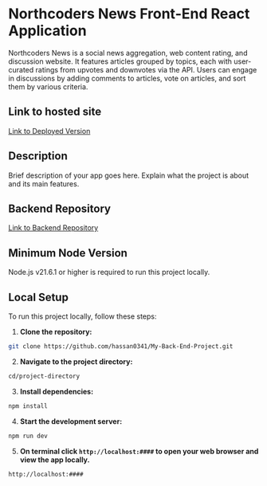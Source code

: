 # Northcoders News Front-End React Application

Northcoders News is a social news aggregation, web content rating, and discussion website. It features articles grouped by topics, each with user-curated ratings from upvotes and downvotes via the API. Users can engage in discussions by adding comments to articles, vote on articles, and sort them by various criteria.

## Link to hosted site

[Link to Deployed Version](https://sparkling-choux-c8472e.netlify.app/)

## Description

Brief description of your app goes here. Explain what the project is about and its main features.

## Backend Repository

[Link to Backend Repository](https://github.com/hassan0341/My-Back-End-Project)

## Minimum Node Version

Node.js v21.6.1 or higher is required to run this project locally.

## Local Setup

To run this project locally, follow these steps:

1. **Clone the repository:**

```sh
git clone https://github.com/hassan0341/My-Back-End-Project.git
```

2. **Navigate to the project directory:**

```sh
cd/project-directory
```

3. **Install dependencies:**

```sh
npm install
```

4. **Start the development server:**

```sh
npm run dev
```

5. **On terminal click `http://localhost:####` to open your web browser and view the app locally.**

```sh
http://localhost:####
```
